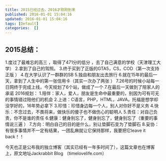 ```yaml
---
title: 2015已经过去，2016才刚刚到来
published: 2016-01-01 15:04:16
updated: 2016-01-01 15:04:16
tags: [Default]
categories:  []
---
```


## 2015总结：

1.度过了最难忘的高三 ，取得了471分的低分 ，去了自己满意的学校（天津理工大学）
2.拿到了自己的驾照。
3.终于买到了正版的GTA5，CS，COD（第一次支持正版 ）
4.在大学认识了一群群的SB
5.独自和朋友出去旅行
6.就在15年的最后一天，拿到了人生中的第一张信用卡（其实一次办了两张 ）
7.26号的时候小站每一日网终于完成上线，今天规划了6个站，做成了一个
7.在最后一天做到了陪家人的承诺
2016规划：
1.陪伴：家人，爱人，朋友是生命中最重要的，别因为可有可无的事情错过陪他们的机会
2.上进：C语言，PHP，HTML，JAVA，托福是想学却没学好的，16年势必拿下
3.珍惜：珍惜身边每一个人，别人对你好不是义务 
4.快乐：不念过去，不畏将来，做快乐的傻子也不做伤心的聪明人
5.责任：对自己负责，你不是谁的责任
6.健康：健身别忘了，健身别忘了，健身别忘了（重要的事情说三遍 ）
7.方向：明白自己的目的是什么，别让垫脚石变为了垫脚石
8.妥协：有很多事情并不一定有结果，一团乱麻就让它保持那样，我要把它leave it back！！

今天也正是公布我的独立博客（其实已经有一年多时间了），这篇文章也在博客上，原文地址Jackrabbit Blog （timelovelife.com）
